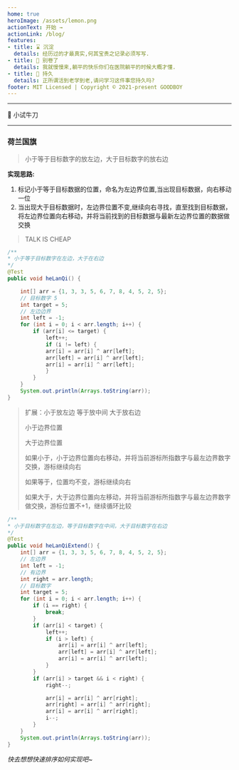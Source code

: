```yaml
---
home: true
heroImage: /assets/lemon.png
actionText: 开始 →
actionLink: /blog/
features:
- title: ⌛ 沉淀
  details: 经历过的才最真实,何其宝贵之记录必须写写.
- title: 🚀 别卷了
  details: 我就慢慢来,躺平的快乐你们在医院躺平的时候大概才懂.
- title: 🎯 持久
  details: 正所谓活到老学到老,请问学习这件事您持久吗?
footer: MIT Licensed | Copyright © 2021-present GOODBOY
---
```


---

🔪  小试牛刀

---

### 荷兰国旗

> 小于等于目标数字的放左边，大于目标数字的放右边

**实现思路:**

1. 标记小于等于目标数据的位置，命名为左边界位置,当出现目标数据，向右移动一位
2. 当出现大于目标数据时，左边界位置不变,继续向右寻找，直至找到目标数据，将左边界位置向右移动，并将当前找到的目标数据与最新左边界位置的数据做交换

> TALK IS CHEAP
``` java
/**
* 小于等于目标数字在左边，大于在右边
*/
@Test
public void heLanQi() {

    int[] arr = {1, 3, 3, 5, 6, 7, 8, 4, 5, 2, 5};
    // 目标数字 5
    int target = 5;
    // 左边边界
    int left = -1;
    for (int i = 0; i < arr.length; i++) {
        if (arr[i] <= target) {
            left++;
            if (i != left) {
            arr[i] = arr[i] ^ arr[left];
            arr[left] = arr[i] ^ arr[left];
            arr[i] = arr[i] ^ arr[left];
        	}
    	}
    }
	System.out.println(Arrays.toString(arr));
}
```

> 扩展：小于放左边 等于放中间 大于放右边
>
> 小于边界位置
>
> 大于边界位置
>
> 如果小于，小于边界位置向右移动，并将当前游标所指数字与最左边界数字交换，游标继续向右
>
> 如果等于，位置均不变，游标继续向右
>
> 如果大于，大于边界位置向左移动，并将当前游标所指数字与最左边界数字做交换，游标位置不+1，继续循环比较

```java
/**
* 小于目标数字在左边，等于目标数字在中间，大于目标数字在右边
*/
@Test
public void heLanQiExtend() {
    int[] arr = {1, 3, 3, 5, 6, 7, 8, 4, 5, 2, 5};
    // 左边界
    int left = -1;
    // 有边界
    int right = arr.length;
    // 目标数字
    int target = 5;
    for (int i = 0; i < arr.length; i++) {
        if (i == right) {
        	break;
        }
        if (arr[i] < target) {
            left++;
            if (i > left) {
                arr[i] = arr[i] ^ arr[left];
                arr[left] = arr[i] ^ arr[left];
                arr[i] = arr[i] ^ arr[left];
            }
        }
        if (arr[i] > target && i < right) {
            right--;

            arr[i] = arr[i] ^ arr[right];
            arr[right] = arr[i] ^ arr[right];
            arr[i] = arr[i] ^ arr[right];
            i--;
        }
    }
    System.out.println(Arrays.toString(arr));
}
```

*快去想想快速排序如何实现吧~*